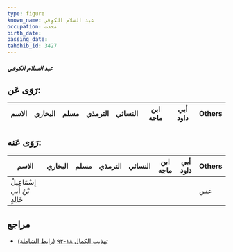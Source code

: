 ```yaml
---
type: figure
known_name: عبد السلام الكوفي
occupation: محدث
birth_date:
passing_date:
tahdhib_id: 3427
---
```

##### عبد السلام الكوفي

## رَوَى عَن:
| الاسم | البخاري | مسلم | الترمذي | النسائي | ابن ماجه | أبي داود | Others |
| ----- | ------- | ---- | ------- | ------- | -------- | -------- | ------ |
## رَوَى عَنه:
| الاسم                          | البخاري | مسلم | الترمذي | النسائي | ابن ماجه | أبي داود | Others |
| ------------------------------ | ------- | ---- | ------- | ------- | -------- | -------- | ------ |
| إِسْمَاعِيلُ بْنُ أَبي خَالِدٍ |         |      |         |         |          |          | عس     |
## مراجع
- [تهذيب الكمال ١٨-٩٣](obsidian://open?vault=Tahdhib-al-Kamal&file=Figures/٣٤٢٧-عبد%20السلام%20الكوفي) ([رابط الشاملة](https://shamela.ws/book/3722/9126))